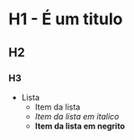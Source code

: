 # H1 - É um titulo 

## H2

### H3

* Lista
  + Item da lista 
  + *Item da lista em italico*
  + **Item da lista em negrito**
